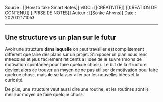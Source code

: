 Source : [[How to take Smart Notes]]
MOC : [[CRÉATIVITÉ]] [[CRÉATION DE CONTENU]] [[PRISE DE NOTES]]
Auteur : [[Sönke Ahrens]]
Date : 202002171053
***

## Une structure vs un plan sur le futur
Avoir une structure **dans laquelle** on peut travailler est complètement différent que faire des plans sur un projet. 
S'imposer un plan nous rend inflexibles et plus facilement réticents à l'idée de le suivre (moins de motivation spontanée pour faire quelque chose).
Le but de la structure devient alors de trouver un moyen de ne pas utiliser de motivation pour faire quelque chose, mais de se laisser aller par les nouvelles idées et la curiosité.

De plus, une structure veut aussi dire une routine, et les routines sont le meilleur moyen de faire quelque chose.
